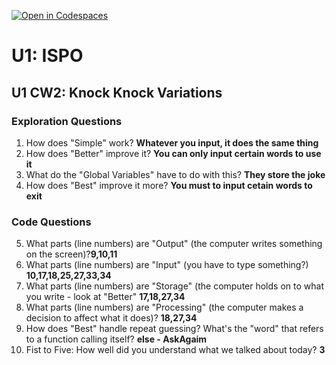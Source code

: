 [![Open in Codespaces](https://classroom.github.com/assets/launch-codespace-2972f46106e565e64193e422d61a12cf1da4916b45550586e14ef0a7c637dd04.svg)](https://classroom.github.com/open-in-codespaces?assignment_repo_id=20404910)
# U1: ISPO
## U1 CW2: Knock Knock Variations
### Exploration Questions

1. How does "Simple" work? **Whatever you input, it does the same thing**
2. How does "Better" improve it? **You can only input certain words to use it**
3. What do the "Global Variables" have to do with this? **They store the joke**
4. How does "Best" improve it more? **You must to input cetain words to exit**
   
### Code Questions
5. What parts (line numbers) are "Output" (the computer writes something on the screen)?**9,10,11**
6. What parts (line numbers) are "Input" (you have to type something?) **10,17,18,25,27,33,34**
7. What parts (line numbers) are "Storage" (the computer holds on to what you write - look at "Better" **17,18,27,34**
8. What parts (line numbers) are "Processing" (the computer makes a decision to affect what it does)? **18,27,34**
9. How does "Best" handle repeat guessing? What's the "word" that refers to a function calling itself? **else - AskAgaim**
10. Fist to Five:  How well did you understand what we talked about today? **3**


